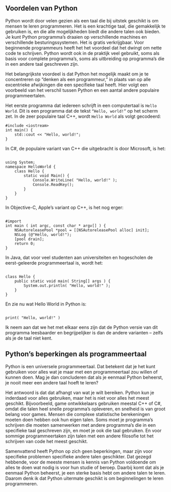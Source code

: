 ## Voordelen van Python
Python wordt door velen gezien als een taal die bij uitstek geschikt is om mensen te leren programmeren. Het is een krachtige taal, die gemakkelijk te gebruiken is, en die alle mogelijkheden biedt die andere talen ook bieden. Je kunt Python programma’s draaien op verschillende machines en verschillende besturingssystemen. Het is gratis verkrijgbaar. Voor beginnende programmeurs heeft het het voordeel dat het dwingt om nette code te schrijven. Python wordt ook in de praktijk veel gebruikt, soms als basis voor complete programma’s, soms als uitbreiding op programma’s die in een andere taal geschreven zijn.

Het belangrijkste voordeel is dat Python het mogelijk maakt om je te concentreren op “denken als een programmeur,” in plaats van op alle excentrieke afwijkingen die een specifieke taal heeft. Hier volgt een voorbeeld van het verschil tussen Python en een aantal andere populaire programmeertalen.

Het eerste programma dat iedereen schrijft in een computertaal is <code>Hello World</code>. Dit is een programma dat de tekst <code>“Hello, world!”</code> op het scherm zet. In de zeer populaire taal C++, wordt <code>Hello World</code> als volgt gecodeerd:

<pre><code>#include &#60;iostream&#62;
int main() {
    std::cout << "Hello, world!";
}
</code></pre>

In C#, de populaire variant van C++ die uitgebracht is door Microsoft, is het:

<pre><code>
using System;
namespace HelloWorld {
    class Hello {
        static void Main() {
            Console.WriteLine( "Hello, world!" );
            Console.ReadKey();
        }
    }
}
</code></pre>

In Objective-C, Apple’s variant op C++, is het nog erger:

<pre><code>
#import <Foundation/Foundation.h>
int main ( int argc, const char * argv[] ) {
    NSAutoreleasePool *pool = [[NSAutoreleasePool alloc] init];
    NSLog (@"Hello, world!");
    [pool drain];
    return 0;
}
</code></pre>

In Java, dat voor veel studenten aan universiteiten en hogescholen de eerst-geleerde programmeertaal is, wordt het:

<pre><code>
class Hello {
    public static void main( String[] args ) {
        System.out.println( "Hello, world!" );
    }
}
</code></pre>

En zie nu wat Hello World in Python is:

<pre><code>
print( "Hello, world!" )
</code></pre>

Ik neem aan dat we het met elkaar eens zijn dat de Python versie van dit programma leesbaarder en begrijpelijker is dan de andere varianten – zelfs als je de taal niet kent.

## Python’s beperkingen als programmeertaal
Python is een universele programmeertaal. Dat betekent dat je het kunt gebruiken voor alles wat je maar met een programmeertaal zou willen of kunnen doen. Mag je dan concluderen dat als je eenmaal Python beheerst, je nooit meer een andere taal hoeft te leren?

Het antwoord is dat dat afhangt van wat je wilt bereiken. Python kun je inderdaad voor alles gebruiken, maar het is niet voor alles het meest geschikt. Bijvoorbeeld, game ontwikkelaars gebruiken meestal C++ of C#, omdat die talen heel snelle programma’s opleveren, en snelheid is van groot belang voor games. Mensen die complexe statistische berekeningen moeten doen hebben ook hun eigen talen. Soms moet je programma’s schrijven die moeten samenwerken met andere programma’s die in een specifieke taal geschreven zijn, en moet je ook die taal gebruiken. En voor sommige programmeertaken zijn talen met een andere filosofie tot het schrijven van code het meest geschikt.

Samenvattend heeft Python op zich geen beperkingen, maar zijn voor specifieke problemen specifieke andere talen geschikter. Dat gezegd hebbende, voor de meeste mensen is kennis van Python voldoende om alles te doen wat nodig is voor hun studie of beroep. Daarbij komt dat als je eenmaal Python beheerst, je een sterke basis hebt om andere talen te leren. Daarom denk ik dat Python uitermate geschikt is om beginnelingen te leren programmeren.
